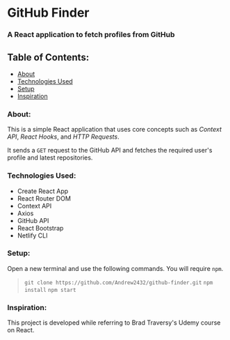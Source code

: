 # GitHub Finder
### A React application to fetch profiles from GitHub

## Table of Contents:
* [About](#about)
* [Technologies Used](#technologies-used)
* [Setup](#setup)
* [Inspiration](#inspiration)
  
### About:
This is a simple React application that uses core concepts such as _Context API_, _React Hooks_, and _HTTP Requests_.

It sends a `GET` request to the GitHub API and fetches the required user's profile and latest repositories.

### Technologies Used:
* Create React App
* React Router DOM
* Context API
* Axios
* GitHub API
* React Bootstrap
* Netlify CLI

### Setup:
Open a new terminal and use the following commands. You will require `npm`.
> `git clone https://github.com/Andrew2432/github-finder.git`
> `npm install`
> `npm start`

### Inspiration:
This project is developed while referring to Brad Traversy's Udemy course on React.
